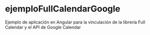 # ejemploFullCalendarGoogle
Ejemplo de aplicación en Angular para la vinculación de la librería Full Calendar y el API de Google Calendar
